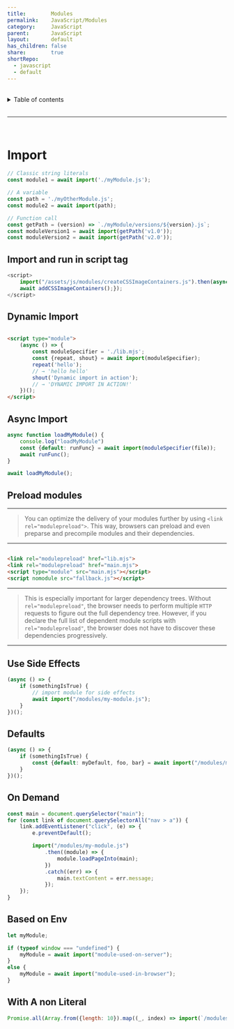 ```yaml
---
title:        Modules
permalink:    JavaScript/Modules
category:     JavaScript
parent:       JavaScript
layout:       default
has_children: false
share:        true
shortRepo:
  - javascript
  - default          
---
```



<br/>          

<details markdown="block">                
<summary>                
Table of contents                
</summary>                
{: .text-delta }                
1. TOC                
{:toc}                
</details>                

<br/>                

***                

<br/>

# Import

```javascript
// Classic string literals
const module1 = await import('./myModule.js');

// A variable
const path = './myOtherModule.js';
const module2 = await import(path);

// Function call
const getPath = (version) => `./myModule/versions/${version}.js`;
const moduleVersion1 = await import(getPath('v1.0'));
const moduleVersion2 = await import(getPath('v2.0'));
```

## Import and run in script tag

```javascript
<script>
    import("/assets/js/modules/createCSSImageContainers.js").then(async (module) => {const {addCSSImageContainers} = module;
    await addCSSImageContainers();});
</script>
```

## Dynamic Import

```html

<script type="module">
    (async () => {
        const moduleSpecifier = './lib.mjs';
        const {repeat, shout} = await import(moduleSpecifier);
        repeat('hello');
        // → 'hello hello'
        shout('Dynamic import in action');
        // → 'DYNAMIC IMPORT IN ACTION!'
    })();
</script>
```

## Async Import

```javascript
async function loadMyModule() {
    console.log("loadMyModule")
    const {default: runFunc} = await import(moduleSpecifier(file));
    await runFunc();
}

await loadMyModule();
```

## Preload modules

***

> You can optimize the delivery of your modules further by using ```<link rel="modulepreload">```.
> This way, browsers can preload and even preparse and precompile modules and their dependencies.

***

```html

<link rel="modulepreload" href="lib.mjs">
<link rel="modulepreload" href="main.mjs">
<script type="module" src="main.mjs"></script>
<script nomodule src="fallback.js"></script>
```

***

> This is especially important for larger dependency trees.
> Without ```rel="modulepreload"```,
> the browser needs to perform multiple ```HTTP``` requests to figure out the full dependency tree.
> However, if you declare the full list of dependent module scripts with ```rel="modulepreload"```,
> the browser does not have to discover these dependencies progressively.

***

## Use Side Effects

```javascript
(async () => {
    if (somethingIsTrue) {
        // import module for side effects
        await import("/modules/my-module.js");
    }
})();

```

## Defaults

```javascript
(async () => {
    if (somethingIsTrue) {
        const {default: myDefault, foo, bar} = await import("/modules/my-module.js");
    }
})();

```

## On Demand

```javascript
const main = document.querySelector("main");
for (const link of document.querySelectorAll("nav > a")) {
    link.addEventListener("click", (e) => {
        e.preventDefault();

        import("/modules/my-module.js")
            .then((module) => {
                module.loadPageInto(main);
            })
            .catch((err) => {
                main.textContent = err.message;
            });
    });
}

```

## Based on Env

```javascript
let myModule;

if (typeof window === "undefined") {
    myModule = await import("module-used-on-server");
}
else {
    myModule = await import("module-used-in-browser");
}

```

## With A non Literal

```javascript
Promise.all(Array.from({length: 10}).map((_, index) => import(`/modules/module-${index}.js`),),).then((modules) => modules.forEach((module) => module.load()));

```